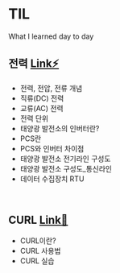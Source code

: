 # TIL
What I learned day to day


## 전력 [Link⚡](https://github.com/dlwnsgur9242/TIL/blob/main/electrical%20energy)
+   전력, 전압, 전류 개념
+   직류(DC) 전력
+   교류(AC) 전력
+   전력 단위
+   태양광 발전소의 인버터란?
+   PCS란
+   PCS와 인버터 차이점
+   태양광 발전소 전기라인 구성도
+   태양광 발전소 구성도_통신라인
+   데이터 수집장치 RTU
<br>


## CURL [Link🎈]()
+   CURL이란?
+   CURL 사용법
+   CURL 실습
<br>

